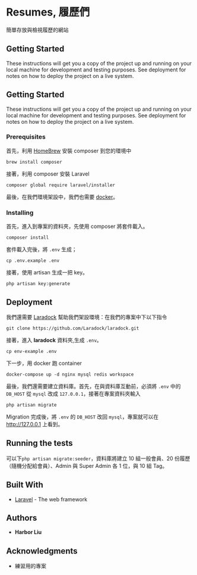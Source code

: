 # Resumes, 履歷們

簡單存放與檢視履歷的網站

## Getting Started

These instructions will get you a copy of the project up and running on your local machine for development and testing purposes. See deployment for notes on how to deploy the project on a live system.

## Getting Started

These instructions will get you a copy of the project up and running on your local machine for development and testing purposes. See deployment for notes on how to deploy the project on a live system.

### Prerequisites

首先，利用 [HomeBrew](https://brew.sh) 安裝 composer 到您的環境中

```
brew install composer
```

接著，利用 composer 安裝 Laravel

```
composer global require laravel/installer
```

最後，在我們環境架設中，我們也需要 [docker](https://www.docker.com)。

### Installing

首先，進入到專案的資料夾，先使用 composer 將套件載入。

```
composer install
```

套件載入完後，將 `.env` 生成；
```
cp .env.example .env
```
接著，使用 artisan 生成一把 key。
```
php artisan key:generate
```

## Deployment

我們還需要 [Laradock](http://laradock.io) 幫助我們架設環境：在我們的專案中下以下指令


```
git clone https://github.com/Laradock/laradock.git
```

接著，進入 **laradock** 資料夾,生成 `.env`。

```
cp env-example .env
```

下一步，用 docker 跑 container

```
docker-compose up -d nginx mysql redis workspace
```
最後，我們還需要建立資料庫。首先，在與資料庫互動前，必須將 `.env` 中的 `DB_HOST` 從 `mysql` 改成 `127.0.0.1`，接著在專案資料夾輸入
```
php artisan migrate
```
Migration 完成後，將 `.env` 的 `DB_HOST` 改回 `mysql`，專案就可以在 http://127.0.0.1 上看到。

## Running the tests

可以下`php artisan migrate:seeder`，資料庫將建立 10 組一般會員、20 份履歷（隨機分配給會員）、Admin 與 Super Admin 各 1 位，與 10 組 Tag。

## Built With

* [Laravel](http://laravel.com) - The web framework

## Authors

* **Harbor Liu** 

## Acknowledgments

* 練習用的專案

